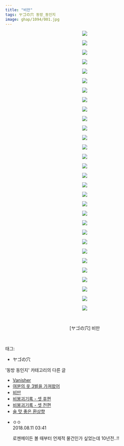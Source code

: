 ```yaml
---
title: "비만"
tags: ヤゴの穴 동방_동인지
image: ghap/1094/001.jpg
---
```

<div class="article">
<p style="text-align: center; clear: none; float: none;"><img src="{{ site.nasurl }}/ghap/1094/001.jpg"/></p>
<p style="text-align: center; clear: none; float: none;"><img src="{{ site.nasurl }}/ghap/1094/002.jpg"/></p>
<p style="text-align: center; clear: none; float: none;"><img src="{{ site.nasurl }}/ghap/1094/003.jpg"/></p>
<p style="text-align: center; clear: none; float: none;"><img src="{{ site.nasurl }}/ghap/1094/004.jpg"/></p>
<p style="text-align: center; clear: none; float: none;"><img src="{{ site.nasurl }}/ghap/1094/005.jpg"/></p>
<p style="text-align: center; clear: none; float: none;"><img src="{{ site.nasurl }}/ghap/1094/006.jpg"/></p>
<p style="text-align: center; clear: none; float: none;"><img src="{{ site.nasurl }}/ghap/1094/007.jpg"/></p>
<p style="text-align: center; clear: none; float: none;"><img src="{{ site.nasurl }}/ghap/1094/008.jpg"/></p>
<p style="text-align: center; clear: none; float: none;"><img src="{{ site.nasurl }}/ghap/1094/009.jpg"/></p>
<p style="text-align: center; clear: none; float: none;"><img src="{{ site.nasurl }}/ghap/1094/010.jpg"/></p>
<p style="text-align: center; clear: none; float: none;"><img src="{{ site.nasurl }}/ghap/1094/011.jpg"/></p>
<p style="text-align: center; clear: none; float: none;"><img src="{{ site.nasurl }}/ghap/1094/012.jpg"/></p>
<p style="text-align: center; clear: none; float: none;"><img src="{{ site.nasurl }}/ghap/1094/013.jpg"/></p>
<p style="text-align: center; clear: none; float: none;"><img src="{{ site.nasurl }}/ghap/1094/014.jpg"/></p>
<p style="text-align: center; clear: none; float: none;"><img src="{{ site.nasurl }}/ghap/1094/015.jpg"/></p>
<p style="text-align: center; clear: none; float: none;"><img src="{{ site.nasurl }}/ghap/1094/016.jpg"/></p>
<p style="text-align: center; clear: none; float: none;"><img src="{{ site.nasurl }}/ghap/1094/017.jpg"/></p>
<p style="text-align: center; clear: none; float: none;"><img src="{{ site.nasurl }}/ghap/1094/018.jpg"/></p>
<p style="text-align: center; clear: none; float: none;"><img src="{{ site.nasurl }}/ghap/1094/019.jpg"/></p>
<p style="text-align: center; clear: none; float: none;"><img src="{{ site.nasurl }}/ghap/1094/020.jpg"/></p>
<p style="text-align: center; clear: none; float: none;"><img src="{{ site.nasurl }}/ghap/1094/021.jpg"/></p>
<p style="text-align: center; clear: none; float: none;"><img src="{{ site.nasurl }}/ghap/1094/022.jpg"/></p>
<p style="text-align: center; clear: none; float: none;"><img src="{{ site.nasurl }}/ghap/1094/023.jpg"/></p>
<p style="text-align: center; clear: none; float: none;"><img src="{{ site.nasurl }}/ghap/1094/024.jpg"/></p>
<p style="text-align: center; clear: none; float: none;"><img src="{{ site.nasurl }}/ghap/1094/025.jpg"/></p>
<p style="text-align: center; clear: none; float: none;"><img src="{{ site.nasurl }}/ghap/1094/026.jpg"/></p>
<p style="text-align: center; clear: none; float: none;"><img src="{{ site.nasurl }}/ghap/1094/027.jpg"/></p>
<p style="text-align: center; clear: none; float: none;"><img src="{{ site.nasurl }}/ghap/1094/028.jpg"/></p>
<p style="text-align: center; clear: none; float: none;"><img src="{{ site.nasurl }}/ghap/1094/029.jpg"/></p>
<p style="text-align: center; clear: none; float: none;"><img src="{{ site.nasurl }}/ghap/1094/030.jpg"/></p>
<p style="text-align: center; clear: none; float: none;"><br/></p>
<p style="text-align: center; clear: none; float: none;">[ヤゴの穴] 비만</p>
<p><br/></p>
</div><div class="tagTrail">
<p>태그: </p>
<ul>
<li>ヤゴの穴</li>
</ul>
</div><div class="another">
<p>'동방 동인지' 카테고리의 다른 글</p>
<ul>
<li><a href="/2016-07-26-ghap_1096">Vanisher</a></li>
<li><a href="/2016-07-26-ghap_1095">여분의 옷 3벌을 가져왔어</a></li>
<li><a href="/2016-07-25-ghap_1094">비만</a></li>
<li><a href="/2016-07-25-ghap_1093">비봉괴기록 - 셋 후편</a></li>
<li><a href="/2016-07-25-ghap_1092">비봉괴기록 - 셋 전편</a></li>
<li><a href="/2016-07-25-ghap_1091">술 맛 좋은 환상향</a></li>
</ul>
</div><div class="cb_module cb_fluid">
<div class="cb_wrt cb_profile">
<div class="comment">
<ul>
<li class="cb_thumb_off" id="comment15305665">
<div class="cb_comment_area">
<div class="cb_info_area">
<div class="cb_section">
<span class="cb_nick_name">ㅇㅇ</span>
</div>
<div class="cb_section">
<span class="cb_date">2018.08.11 03:41 </span>
</div>
</div>
<div class="cb_dsc_comment">
<p class="cb_dsc">
											로젠메이든 볼 때부터 언제적 물건인가 싶었는데 10년전..!!
										</p>
</div>
</div></li>
</ul>
</div>
</div><!-- commentList close -->
</div>
<br/>
<p id="refer"></p>
<br/>
